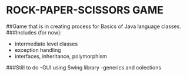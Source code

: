 # ROCK-PAPER-SCISSORS GAME

##Game that is in creating process for Basics of Java language classes.
###Includes (for now):
- intermediate level classes
- exception handling
- interfaces, inheritance, polymorphism

###Still to do
-GUI using Swing library
-generics and colections
